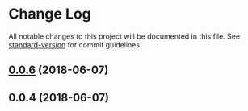 # Change Log

All notable changes to this project will be documented in this file. See [standard-version](https://github.com/conventional-changelog/standard-version) for commit guidelines.

<a name="0.0.6"></a>
## [0.0.6](https://github.com/mimimile/gaialor/compare/v0.0.4...v0.0.6) (2018-06-07)



<a name="0.0.4"></a>
## 0.0.4 (2018-06-07)
